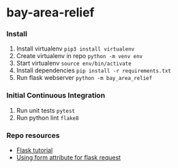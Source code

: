# bay-area-relief 


### Install 
1. Install virtualenv `pip3 install virtualenv`
2. Create virtualenv in repo `python -m venv env`
3. Start virtualenv `source env/bin/activate`
4. Install dependencies `pip install -r requirements.txt`
5. Run flask webserver `python -m bay_area_relief` 


### Initial Continuous Integration
1. Run unit tests `pytest`
2. Run python lint `flake8`



### Repo resources 
* [Flask tutorial](https://flask.palletsprojects.com/en/1.1.x/tutorial/layout/)
* [Using form attribute for flask request](https://stackoverflow.com/questions/10434599/get-the-data-received-in-a-flask-request)
